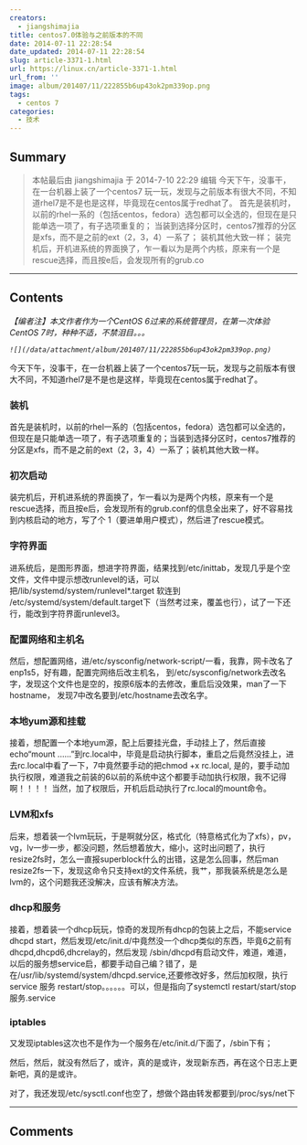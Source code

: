 ```yaml
---
creators:
  - jiangshimajia
title: centos7.0体验与之前版本的不同
date: 2014-07-11 22:28:54
date_updated: 2014-07-11 22:28:54
slug: article-3371-1.html
url: https://linux.cn/article-3371-1.html
url_from: ''
image: album/201407/11/222855b6up43ok2pm339op.png
tags:
  - centos 7
categories:
  - 技术
---
```


## Summary

> 本帖最后由 jiangshimajia 于 2014-7-10 22:29 编辑 今天下午，没事干，在一台机器上装了一个centos7 玩一玩，发现与之前版本有很大不同，不知道rhel7是不是也是这样，毕竟现在centos属于redhat了。 首先是装机时，以前的rhel一系的（包括centos，fedora）选包都可以全选的，但现在是只能单选一项了，有子选项重复的； 当装到选择分区时，centos7推荐的分区是xfs，而不是之前的ext（2，3，4）一系了； 装机其他大致一样； 装完机后，开机进系统的界面换了，乍一看以为是两个内核，原来有一个是rescue选择，而且按e后，会发现所有的grub.co

***

<!-- more -->

## Contents

*【编者注】本文作者作为一个CentOS 6过来的系统管理员，在第一次体验CentOS 7时，种种不适，不禁泪目。。。*

*`![](/data/attachment/album/201407/11/222855b6up43ok2pm339op.png)`*

今天下午，没事干，在一台机器上装了一个centos7玩一玩，发现与之前版本有很大不同，不知道rhel7是不是也是这样，毕竟现在centos属于redhat了。

### 装机

首先是装机时，以前的rhel一系的（包括centos，fedora）选包都可以全选的，但现在是只能单选一项了，有子选项重复的；当装到选择分区时，centos7推荐的分区是xfs，而不是之前的ext（2，3，4）一系了；装机其他大致一样。

### 初次启动

装完机后，开机进系统的界面换了，乍一看以为是两个内核，原来有一个是rescue选择，而且按e后，会发现所有的grub.conf的信息全出来了，好不容易找到内核启动的地方，写了个 1（要进单用户模式），然后进了rescue模式。

### 字符界面

进系统后，是图形界面，想进字符界面，结果找到/etc/inittab，发现几乎是个空文件，文件中提示想改runlevel的话，可以把/lib/systemd/system/runlevel\*.target 软连到 /etc/systemd/system/default.target下（当然考过来，覆盖也行），试了一下还行，能改到字符界面runlevel3。

### 配置网络和主机名

然后，想配置网络，进/etc/sysconfig/network-script/一看，我靠，网卡改名了enp1s5，好有趣，配置完网络后改主机名， 到/etc/sysconfig/network去改名字，发现这个文件也是空的，按原6版本的去修改，重启后没效果，man了一下hostname， 发现7中改名要到/etc/hostname去改名字。

### 本地yum源和挂载

接着，想配置一个本地yum源，配上后要挂光盘，手动挂上了，然后直接echo“mount ......”到rc.local中，毕竟是启动执行脚本，重启之后竟然没挂上，进去rc.local中看了一下，7中竟然要手动的把chmod +x rc.local, 是的，要手动加执行权限，难道我之前装的6以前的系统中这个都要手动加执行权限，我不记得啊！！！！ 当然，加了权限后，开机后启动执行了rc.local的mount命令。

### LVM和xfs

后来，想着装一个lvm玩玩，于是啊就分区，格式化（特意格式化为了xfs），pv，vg，lv一步一步，都没问题，然后想着放大，缩小，这时出问题了，执行resize2fs时，怎么一直报superblock什么的出错，这是怎么回事，然后man resize2fs一下，发现这命令只支持ext的文件系统，我艹，那我装系统是怎么是lvm的，这个问题我还没解决，应该有解决方法。

### dhcp和服务

接着，想着装一个dhcp玩玩，惊奇的发现所有dhcp的包装上之后，不能service dhcpd start，然后发现/etc/init.d/中竟然没一个dhcp类似的东西，毕竟6之前有dhcpd,dhcpd6,dhcrelay的，然后发现 /sbin/dhcpd有启动文件，难道，难道，以后的服务想service启，都要手动自己编？错了，是在/usr/lib/systemd/system/dhcpd.service,还要修改好多，然后加权限，执行service 服务 restart/stop。。。。。。可以，但是指向了systemctl restart/start/stop 服务.service

### iptables

又发现iptables这次也不是作为一个服务在/etc/init.d/下面了，/sbin下有；

然后，然后，就没有然后了，或许，真的是或许，发现新东西，再在这个日志上更新吧，真的是或许。

对了，我还发现/etc/sysctl.conf也空了，想做个路由转发都要到/proc/sys/net下

***

## Comments
